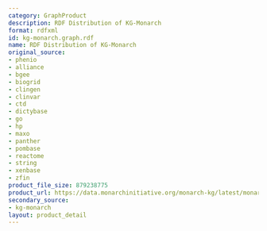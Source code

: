 ```yaml
---
category: GraphProduct
description: RDF Distribution of KG-Monarch
format: rdfxml
id: kg-monarch.graph.rdf
name: RDF Distribution of KG-Monarch
original_source:
- phenio
- alliance
- bgee
- biogrid
- clingen
- clinvar
- ctd
- dictybase
- go
- hp
- maxo
- panther
- pombase
- reactome
- string
- xenbase
- zfin
product_file_size: 879238775
product_url: https://data.monarchinitiative.org/monarch-kg/latest/monarch-kg.nt.gz
secondary_source:
- kg-monarch
layout: product_detail
---
```

